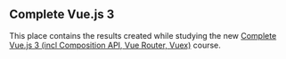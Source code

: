 ## Complete Vue.js 3

This place contains the results created while studying the new [Complete Vue.js 3 (incl Composition API, Vue Router, Vuex)](https://www.udemy.com/course/complete-vuejs-3-crash-course-composition-api-vue-router-vuex/) course.



